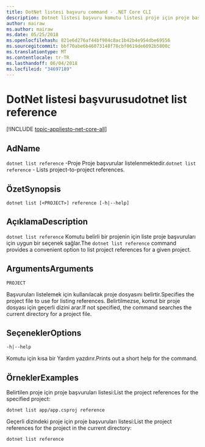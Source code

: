 ```yaml
---
title: DotNet listesi başvuru command - .NET Core CLI
description: Dotnet listesi başvuru komutu listesi proje için proje başvuruları için uygun bir seçenek sağlar.
author: mairaw
ms.author: mairaw
ms.date: 05/25/2018
ms.openlocfilehash: 821e6d276af44bf984c8ac1b42b4e954dbe69556
ms.sourcegitcommit: bbf70abe6b46073148f78cbf0619de6092b5800c
ms.translationtype: MT
ms.contentlocale: tr-TR
ms.lasthandoff: 06/04/2018
ms.locfileid: "34697189"
---
```

# <a name="dotnet-list-reference"></a><span data-ttu-id="83bcd-103">DotNet listesi başvurusu</span><span class="sxs-lookup"><span data-stu-id="83bcd-103">dotnet list reference</span></span>

[!INCLUDE [topic-appliesto-net-core-all](../../../includes/topic-appliesto-net-core-all.md)]

## <a name="name"></a><span data-ttu-id="83bcd-104">Ad</span><span class="sxs-lookup"><span data-stu-id="83bcd-104">Name</span></span>

<span data-ttu-id="83bcd-105">`dotnet list reference` -Proje Proje başvurular listelenmektedir.</span><span class="sxs-lookup"><span data-stu-id="83bcd-105">`dotnet list reference` - Lists project-to-project references.</span></span>

## <a name="synopsis"></a><span data-ttu-id="83bcd-106">Özet</span><span class="sxs-lookup"><span data-stu-id="83bcd-106">Synopsis</span></span>

`dotnet list [<PROJECT>] reference [-h|--help]`

## <a name="description"></a><span data-ttu-id="83bcd-107">Açıklama</span><span class="sxs-lookup"><span data-stu-id="83bcd-107">Description</span></span>

<span data-ttu-id="83bcd-108">`dotnet list reference` Komutu belirli bir projenin için liste proje başvuruları için uygun bir seçenek sağlar.</span><span class="sxs-lookup"><span data-stu-id="83bcd-108">The `dotnet list reference` command provides a convenient option to list project references for a given project.</span></span>

## <a name="arguments"></a><span data-ttu-id="83bcd-109">Arguments</span><span class="sxs-lookup"><span data-stu-id="83bcd-109">Arguments</span></span>

`PROJECT`

<span data-ttu-id="83bcd-110">Başvuruları listelemek için kullanılacak proje dosyasını belirtir.</span><span class="sxs-lookup"><span data-stu-id="83bcd-110">Specifies the project file to use for listing references.</span></span> <span data-ttu-id="83bcd-111">Belirtilmezse, komut bir proje dosyası için geçerli dizini arar.</span><span class="sxs-lookup"><span data-stu-id="83bcd-111">If not specified, the command searches the current directory for a project file.</span></span>

## <a name="options"></a><span data-ttu-id="83bcd-112">Seçenekler</span><span class="sxs-lookup"><span data-stu-id="83bcd-112">Options</span></span>

`-h|--help`

<span data-ttu-id="83bcd-113">Komutu için kısa bir Yardım yazdırır.</span><span class="sxs-lookup"><span data-stu-id="83bcd-113">Prints out a short help for the command.</span></span>

## <a name="examples"></a><span data-ttu-id="83bcd-114">Örnekler</span><span class="sxs-lookup"><span data-stu-id="83bcd-114">Examples</span></span>

<span data-ttu-id="83bcd-115">Belirtilen proje için proje başvuruları listesi:</span><span class="sxs-lookup"><span data-stu-id="83bcd-115">List the project references for the specified project:</span></span>

`dotnet list app/app.csproj reference`

<span data-ttu-id="83bcd-116">Geçerli dizindeki proje için proje başvuruları listesi:</span><span class="sxs-lookup"><span data-stu-id="83bcd-116">List the project references for the project in the current directory:</span></span>

`dotnet list reference`